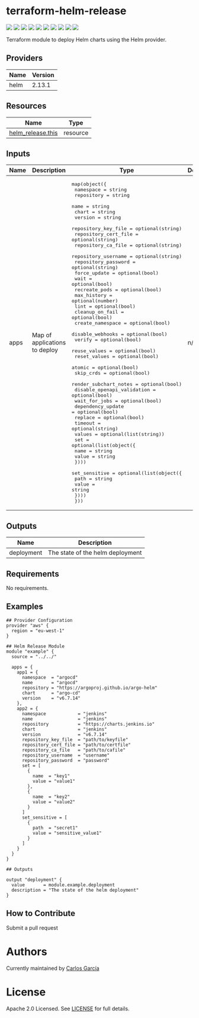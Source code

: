 # terraform-helm-release

![](https://img.shields.io/github/v/tag/cgarcia-l/terraform-helm-release)
![](https://img.shields.io/github/issues/cgarcia-l/terraform-helm-release)
![](https://img.shields.io/github/issues-closed/cgarcia-l/terraform-helm-release)
[![](https://img.shields.io/github/languages/code-size/cgarcia-l/terraform-helm-release)](https://github.com/cgarcia-l/terraform-helm-release)
[![](https://img.shields.io/github/repo-size/cgarcia-l/terraform-helm-release)](https://github.com/cgarcia-l/terraform-helm-release)
![](https://img.shields.io/github/languages/top/cgarcia-l/terraform-helm-release?color=green&logo=terraform&logoColor=blue)
![](https://img.shields.io/github/commit-activity/m/cgarcia-l/terraform-helm-release)
![](https://img.shields.io/github/contributors/cgarcia-l/terraform-helm-release)
![](https://img.shields.io/github/last-commit/cgarcia-l/terraform-helm-release)
[![](https://img.shields.io/github/license/cgarcia-l/terraform-helm-release)](https://github.com/cgarcia-l/terraform-helm-release)

Terraform module to deploy Helm charts using the Helm provider.

[//]: # (BEGIN_TF_DOCS)

## Providers

| Name | Version |
|------|---------|
| helm | 2.13.1 |

## Resources

| Name | Type |
|------|------|
| [helm_release.this](https://registry.terraform.io/providers/hashicorp/helm/latest/docs/resources/release) | resource |

## Inputs

| Name | Description | Type | Default | Required |
|------|-------------|------|---------|:--------:|
| apps | Map of applications to deploy | <pre>map(object({<br>    namespace                  = string<br>    repository                 = string<br>    name                       = string<br>    chart                      = string<br>    version                    = string<br>    repository_key_file        = optional(string)<br>    repository_cert_file       = optional(string)<br>    repository_ca_file         = optional(string)<br>    repository_username        = optional(string)<br>    repository_password        = optional(string)<br>    force_update               = optional(bool)<br>    wait                       = optional(bool)<br>    recreate_pods              = optional(bool)<br>    max_history                = optional(number)<br>    lint                       = optional(bool)<br>    cleanup_on_fail            = optional(bool)<br>    create_namespace           = optional(bool)<br>    disable_webhooks           = optional(bool)<br>    verify                     = optional(bool)<br>    reuse_values               = optional(bool)<br>    reset_values               = optional(bool)<br>    atomic                     = optional(bool)<br>    skip_crds                  = optional(bool)<br>    render_subchart_notes      = optional(bool)<br>    disable_openapi_validation = optional(bool)<br>    wait_for_jobs              = optional(bool)<br>    dependency_update          = optional(bool)<br>    replace                    = optional(bool)<br>    timeout                    = optional(string)<br>    values                     = optional(list(string))<br>    set = optional(list(object({<br>      name  = string<br>      value = string<br>    })))<br>    set_sensitive = optional(list(object({<br>      path  = string<br>      value = string<br>    })))<br>  }))</pre> | n/a | yes |

## Outputs

| Name | Description |
|------|-------------|
| deployment | The state of the helm deployment |

## Requirements

No requirements.

## Examples

```hcl
## Provider Configuration
provider "aws" {
  region = "eu-west-1"
}

## Helm Release Module
module "example" {
  source = "../../"

  apps = {
    app1 = {
      namespace  = "argocd"
      name       = "argocd"
      repository = "https://argoproj.github.io/argo-helm"
      chart      = "argo-cd"
      version    = "v6.7.14"
    },
    app2 = {
      namespace            = "jenkins"
      name                 = "jenkins"
      repository           = "https://charts.jenkins.io"
      chart                = "jenkins"
      version              = "v6.7.14"
      repository_key_file  = "path/to/keyfile"
      repository_cert_file = "path/to/certfile"
      repository_ca_file   = "path/to/cafile"
      repository_username  = "username"
      repository_password  = "password"
      set = [
        {
          name  = "key1"
          value = "value1"
        },
        {
          name  = "key2"
          value = "value2"
        }
      ]
      set_sensitive = [
        {
          path  = "secret1"
          value = "sensitive_value1"
        }
      ]
    }
  }
}

## Outputs

output "deployment" {
  value       = module.example.deployment
  description = "The state of the helm deployment"
}
```

[//]: # (END_TF_DOCS)

## How to Contribute

Submit a pull request

# Authors

Currently maintained by [Carlos García](https://github.com/cgarcia-l)

# License

Apache 2.0 Licensed. See [LICENSE](./LICENSE) for full details.